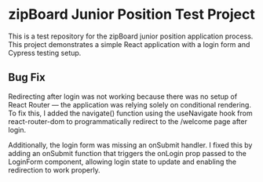 # zipBoard Junior Position Test Project

This is a test repository for the zipBoard junior position application process. This project demonstrates a simple React application with a login form and Cypress testing setup.

## Bug Fix

Redirecting after login was not working because there was no setup of React Router — the application was relying solely on conditional rendering. To fix this, I added the navigate() function using the useNavigate hook from react-router-dom to programmatically redirect to the /welcome page after login.

Additionally, the login form was missing an onSubmit handler. I fixed this by adding an onSubmit function that triggers the onLogin prop passed to the LoginForm component, allowing login state to update and enabling the redirection to work properly.
